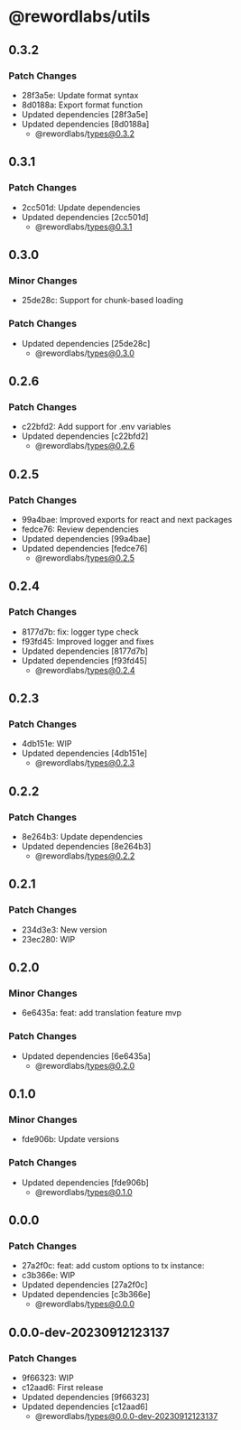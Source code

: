 # @rewordlabs/utils

## 0.3.2

### Patch Changes

- 28f3a5e: Update format syntax
- 8d0188a: Export format function
- Updated dependencies [28f3a5e]
- Updated dependencies [8d0188a]
  - @rewordlabs/types@0.3.2

## 0.3.1

### Patch Changes

- 2cc501d: Update dependencies
- Updated dependencies [2cc501d]
  - @rewordlabs/types@0.3.1

## 0.3.0

### Minor Changes

- 25de28c: Support for chunk-based loading

### Patch Changes

- Updated dependencies [25de28c]
  - @rewordlabs/types@0.3.0

## 0.2.6

### Patch Changes

- c22bfd2: Add support for .env variables
- Updated dependencies [c22bfd2]
  - @rewordlabs/types@0.2.6

## 0.2.5

### Patch Changes

- 99a4bae: Improved exports for react and next packages
- fedce76: Review dependencies
- Updated dependencies [99a4bae]
- Updated dependencies [fedce76]
  - @rewordlabs/types@0.2.5

## 0.2.4

### Patch Changes

- 8177d7b: fix: logger type check
- f93fd45: Improved logger and fixes
- Updated dependencies [8177d7b]
- Updated dependencies [f93fd45]
  - @rewordlabs/types@0.2.4

## 0.2.3

### Patch Changes

- 4db151e: WIP
- Updated dependencies [4db151e]
  - @rewordlabs/types@0.2.3

## 0.2.2

### Patch Changes

- 8e264b3: Update dependencies
- Updated dependencies [8e264b3]
  - @rewordlabs/types@0.2.2

## 0.2.1

### Patch Changes

- 234d3e3: New version
- 23ec280: WIP

## 0.2.0

### Minor Changes

- 6e6435a: feat: add translation feature mvp

### Patch Changes

- Updated dependencies [6e6435a]
  - @rewordlabs/types@0.2.0

## 0.1.0

### Minor Changes

- fde906b: Update versions

### Patch Changes

- Updated dependencies [fde906b]
  - @rewordlabs/types@0.1.0

## 0.0.0

### Patch Changes

- 27a2f0c: feat: add custom options to tx instance:
- c3b366e: WIP
- Updated dependencies [27a2f0c]
- Updated dependencies [c3b366e]
  - @rewordlabs/types@0.0.0

## 0.0.0-dev-20230912123137

### Patch Changes

- 9f66323: WIP
- c12aad6: First release
- Updated dependencies [9f66323]
- Updated dependencies [c12aad6]
  - @rewordlabs/types@0.0.0-dev-20230912123137
